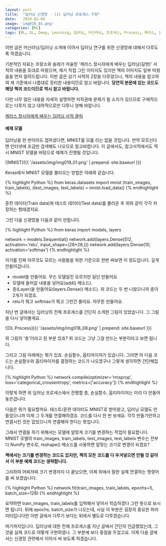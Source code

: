 ```yaml
---
layout: post
title:  "딥러닝 신경망 - (1) 딥러닝 프로세스 구현"
date:   2020-02-09
image: 'img019_01.png'
categories: [ML]
tags: [ML, DL, Deep, Learning, 딥러닝, 머신러닝, 프로세스, Process, 케라스, 신경망, Keras, Neuron, Network, MNIST, Model, 모델]
---
```



이번 글은 머신러닝/딥러닝 소개에 이어서 딥러닝 연구를 위한 신경망에 대해서 다루도록 하겠습니다.

기본적인 자료는 프랑소와 솔레가 저술한 '케라스 창시자에게 배우는 딥러닝(길벗)' 서적의 내용을 토대로 따왔으며, 제가 직접 그린 이미지도 있지만 책의 이미지도 일부 따왔음을 먼저 알려드립니다.
이번 글은 상기 서적의 2장을 다루었으나, 책의 내용을 참고하여 제 기준에서 나름대로 정리한 내용이므로 참고 바랍니다. <b>당연히 본문에 있는 코드도 해당 책의 코드이므로 역시 참고 바랍니다.</b>

다만 너무 많은 내용을 자세히 설명하면 저작권에 문제가 될 소지가 있으므로 구체적으로는 다루지 않고 대략적으로만 다루니 양해 바랍니다.

[케라스 창시자에게 배우는 딥러닝 서적 클릭](http://www.yes24.com/Product/Goods/65050162)


#### 예제 모델

딥러닝을 한 번이라도 접하셨다면, MNIST를 모를 리는 없을 것입니다. 만약 모르신다면 인터넷에 조금만 검색해도 나오므로 참고바랍니다.
이 글에서도, 참고서적에서도 역시 MNIST 모델을 바탕으로 예제가 진행될 것입니다.

![MNIST]({{ '/assets/img/img019_01.png' | prepend: site.baseurl }})

Keras에서 MNIST 모델을 불러오는 방법은 아래와 같습니다.

{% highlight Python %}
from keras.datasets import mnist
(train_images, train_labels), (test_images, test_labels) = mnist.load_data()
{% endhighlight %}

훈련 데이터(Train data)와 테스트 데이터(Test data)를 불러온 후 위와 같이 각각 저장하는 형태겠지요.

그런 다음 신경망을 다음과 같이 만듭니다.

{% highlight Python %}
from keras import models, layers

network = models.Sequential()
network.add(layers.Dense(512, activation='relu', input_shape=(28*28,)))
network.add(layers.Dense(10, activation='softmax')
{% endhighlight %}

이거를 진짜 아무것도 모르는 사람들을 위한 기준으로 한번 써보면 이 정도입니다. 깊게 안들어갑니다.

* model을 만들어요. 무슨 모델일진 모르지만 일단 만들어요.
* 모델에 들어갈 내용을 넣어요(add() 메소드).
* 층(Layer)을 만들어요(layers.Dense() 메소드). 위 코드는 두 번 나왔으니까 층이 2개가 되겠죠.
* relu가 뭐고 softmax가 뭐고 그런건 몰라요. 아무튼 만들어요.

지난 번 글에서는 딥러닝의 전체 프로세스를 간단히 소개한 그림이 있었습니다. 그 그림을 다시 넣어볼게요.

![DL Process]({{ '/assets/img/img018_08.png' | prepend: site.baseurl }})

위 그림의 '층'이라고 된 부분 있죠? 위 코드는 그냥 그걸 만드는 부분이라고 보면 됩니다.

그리고 그림 아래에는 뭐가 있죠. 손실함수, 옵티마이저가 있습니다. 그러면 아 다음 코드는 손실함수와 옵티마이저를 결정하는 코드가 나오겠구나 그렇게 생각하면 간단해집니다.

{% highlight Python %}
network.compile(optimizer='rmsprop', loss='categorical_crossentropy', metrics=['accuracy'])
{% endhighlight %}

이렇게 하면 위 딥러닝 프로세스에서 진행할 층, 손실함수, 옵티마이저는 미리 다 만들어 놓은겁니다.

다음은 뭐가 필요할까요. 테스트/훈련 데이터도 MNIST로 받아왔고, 딥러닝 모델도 만들었으니까 이제 그 두개를 연결해야겠죠.
코드를 다시 한 번 보세요. 각각 만들기만하고 연결시킨 것은 없었으니까 연결해야 한다는 뜻입니다.

그래서 연결을 하기 위해서는 모델에 알맞게 크기를 변경하는 작업이 필요합니다.
MNIST 모델의 train_images, train_labels, test_images, test_labels 변수는 전부 다 NumPy 변수로, reshape() 메소드를 사용하면 알맞는 크기로 변경이 되겠죠?

<b>책에서는 크기를 변경하는 코드도 있지만, 책의 모든 코드를 다 우겨넣으면 안될 것 같아서 이 부분 예제 코드는 생략합니다.</b>

그리하여 어찌저찌 크기 변경까지 다 끝났으면, 이제 위에서 말한 실제 연결하는 명령어를 써 보겠습니다.

{% highlight Python %}
network.fit(train_images, train_labels, epochs=5, batch_size=128)
{% endhighlight %}

요약하면 train_images, train_labels를 입력해서 넣어서 학습하겠다 그런 뜻으로 보시면 됩니다.
뒤에 epochs, batch_size가 나오는데, 사실 이 부분은 굉장히 중요한 파라미터입니다만 이번 글에서 다루기 보다는 뒤에서 별도로 다루겠습니다.

여기까지입니다.
딥러닝에 대한 전체 프로세스를 지난 글에서 간단히 언급했었는데, 그것을 실제 코드로 어떻게 구현하였나. 그 부분에 보다 중점을 두었고요.
이제 다음 글에서는 신경망 관련해서 이어서 써 보도록 하겠습니다.
